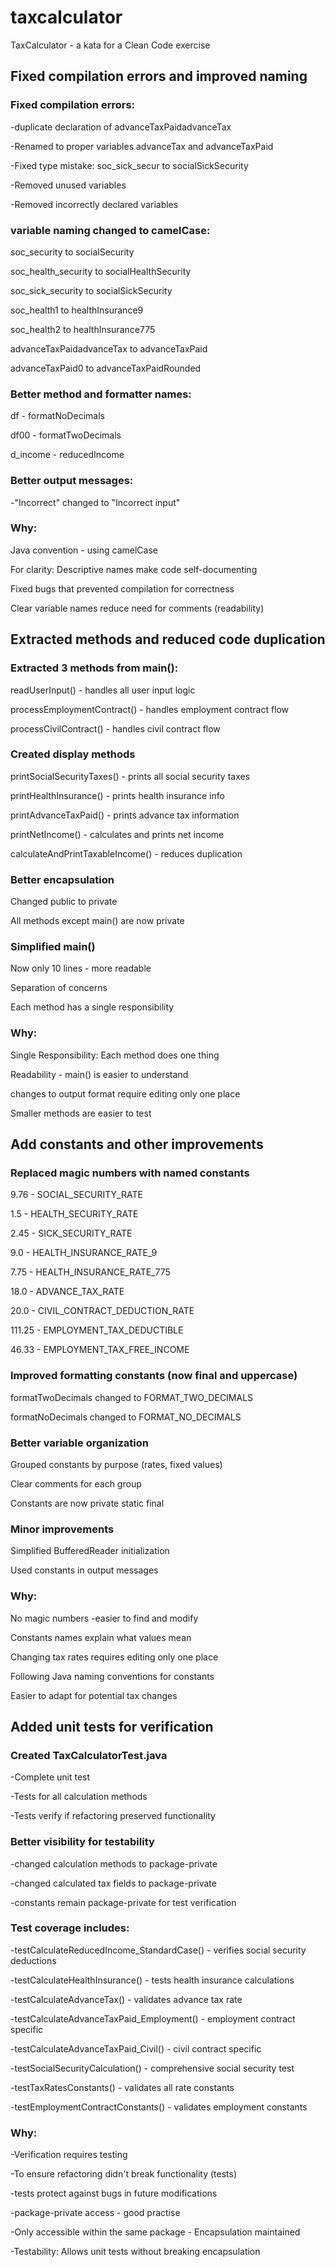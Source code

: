 # taxcalculator
TaxCalculator - a kata for a Clean Code exercise

## Fixed compilation errors and improved naming

### Fixed compilation errors:

-duplicate declaration of advanceTaxPaidadvanceTax

-Renamed to proper variables advanceTax and advanceTaxPaid

-Fixed type mistake: soc_sick_secur  to socialSickSecurity

-Removed unused variables

-Removed incorrectly declared variables

### variable naming changed to camelCase:

soc_security to socialSecurity

soc_health_security to socialHealthSecurity

soc_sick_security to socialSickSecurity

soc_health1 to healthInsurance9

soc_health2 to healthInsurance775

advanceTaxPaidadvanceTax to advanceTaxPaid

advanceTaxPaid0 to advanceTaxPaidRounded

### Better method and formatter names:

df - formatNoDecimals

df00 - formatTwoDecimals

d_income - reducedIncome

### Better output messages:

-"Incorrect" changed to "Incorrect input"

### Why:

Java convention - using camelCase

For clarity: Descriptive names make code self-documenting

Fixed bugs that prevented compilation for correctness

Clear variable names reduce need for comments (readability)

## Extracted methods and reduced code duplication

### Extracted 3 methods from main():

readUserInput() - handles all user input logic

processEmploymentContract() - handles employment contract flow

processCivilContract() - handles civil contract flow

### Created display methods

printSocialSecurityTaxes() - prints all social security taxes

printHealthInsurance() - prints health insurance info

printAdvanceTaxPaid() - prints advance tax information

printNetIncome() - calculates and prints net income

calculateAndPrintTaxableIncome() - reduces duplication

### Better encapsulation

Changed public to private

All methods except main() are now private

### Simplified main()

Now only 10 lines - more readable

Separation of concerns

Each method has a single responsibility

### Why:

Single Responsibility: Each method does one thing

Readability - main() is easier to understand

changes to output format require editing only one place

Smaller methods are easier to test

## Add constants and other improvements

### Replaced magic numbers with named constants

9.76 - SOCIAL_SECURITY_RATE

1.5 - HEALTH_SECURITY_RATE

2.45 - SICK_SECURITY_RATE

9.0 - HEALTH_INSURANCE_RATE_9

7.75 - HEALTH_INSURANCE_RATE_775

18.0 - ADVANCE_TAX_RATE

20.0 - CIVIL_CONTRACT_DEDUCTION_RATE

111.25 - EMPLOYMENT_TAX_DEDUCTIBLE

46.33 - EMPLOYMENT_TAX_FREE_INCOME

### Improved formatting constants (now final and uppercase)

formatTwoDecimals changed to FORMAT_TWO_DECIMALS

formatNoDecimals changed to FORMAT_NO_DECIMALS

### Better variable organization

Grouped constants by purpose (rates, fixed values)

Clear comments for each group

Constants are now private static final

### Minor improvements

Simplified BufferedReader initialization

Used constants in output messages

### Why:

No magic numbers -easier to find and modify

Constants names explain what values mean

Changing tax rates requires editing only one place

Following Java naming conventions for constants

Easier to adapt for potential tax changes

## Added unit tests for verification

### Created TaxCalculatorTest.java

-Complete unit test

-Tests for all calculation methods

-Tests verify if refactoring preserved functionality

### Better visibility for testability

-changed calculation methods to package-private

-changed calculated tax fields to package-private

-constants remain package-private for test verification

### Test coverage includes:

-testCalculateReducedIncome_StandardCase() - verifies social security deductions

-testCalculateHealthInsurance() - tests health insurance calculations

-testCalculateAdvanceTax() - validates advance tax rate

-testCalculateAdvanceTaxPaid_Employment() - employment contract specific

-testCalculateAdvanceTaxPaid_Civil() - civil contract specific

-testSocialSecurityCalculation() - comprehensive social security test

-testTaxRatesConstants() - validates all rate constants

-testEmploymentContractConstants() - validates employment constants

### Why:

-Verification requires testing

-To ensure refactoring didn't break functionality (tests)

-tests protect against bugs in future modifications

-package-private access - good practise

-Only accessible within the same package - Encapsulation maintained

-Testability: Allows unit tests without breaking encapsulation

